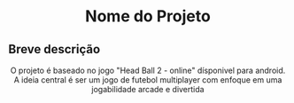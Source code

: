 <h1 align="center">Nome do Projeto</h1>

## Breve descrição 
<p align="center">O projeto é baseado no jogo "Head Ball 2 - online" dísponivel para android. A ideia central é ser um jogo de futebol multiplayer com enfoque em uma jogabilidade arcade e divertida </p>
